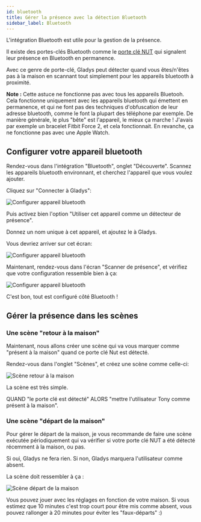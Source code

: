 ```yaml
---
id: bluetooth
title: Gérer la présence avec la détection Bluetooth
sidebar_label: Bluetooth
---
```


L'intégration Bluetooth est utile pour la gestion de la présence.

Il existe des portes-clés Bluetooth comme le [porte clé NUT](https://www.amazon.fr/NUT-%C3%89crou-Mini-Bluetooth-Tracker/dp/B01M664D98/ref=sr_1_1?tag=gladproj-21) qui signalent leur présence en Bluetooth en permanence.

Avec ce genre de porte-clé, Gladys peut détecter quand vous êtes/n'êtes pas à la maison en scannant tout simplement pour les appareils bluetooth à proximité.

**Note :** Cette astuce ne fonctionne pas avec tous les appareils Bluetooh. Cela fonctionne uniquement avec les appareils bluetooth qui émettent en permanence, et qui ne font pas des techniques d'obfuscation de leur adresse bluetooth, comme le font la plupart des téléphone par exemple. De manière générale, le plus "bête" est l'appareil, le mieux ça marche ! J'avais par exemple un bracelet Fitbit Force 2, et cela fonctionnait. En revanche, ça ne fonctionne pas avec une Apple Watch.

## Configurer votre appareil bluetooth

Rendez-vous dans l'intégration "Bluetooth", onglet "Découverte". Scannez les appareils bluetooth environnant, et cherchez l'appareil que vous voulez ajouter.

Cliquez sur "Connecter à Gladys":

![Configurer appareil bluetooth](/fr/img/docs/configuration/bluetooth/configurer-appareil-bluetooth.png)

Puis activez bien l'option "Utiliser cet appareil comme un détecteur de présence".

Donnez un nom unique à cet appareil, et ajoutez le à Gladys.

Vous devriez arriver sur cet écran:

![Configurer appareil bluetooth](/fr/img/docs/configuration/bluetooth/liste-bluetooth.png)

Maintenant, rendez-vous dans l'écran "Scanner de présence", et vérifiez que votre configuration ressemble bien à ça:

![Configurer appareil bluetooth](/fr/img/docs/configuration/bluetooth/parametres-bluetooth.png)

C'est bon, tout est configuré côté Bluetooth !

## Gérer la présence dans les scènes

### Une scène "retour à la maison"

Maintenant, nous allons créer une scène qui va vous marquer comme "présent à la maison" quand ce porte clé Nut est détecté.

Rendez-vous dans l'onglet "Scènes", et créez une scène comme celle-ci:

![Scène retour à la maison](/fr/img/docs/configuration/bluetooth/retour-maison-scene.png)

La scène est très simple.

QUAND "le porte clé est détecté" ALORS "mettre l'utilisateur Tony comme présent à la maison".

### Une scène "départ de la maison"

Pour gérer le départ de la maison, je vous recommande de faire une scène exécutée périodiquement qui va vérifier si votre porte clé NUT a été détecté récemment à la maison, ou pas.

Si oui, Gladys ne fera rien. Si non, Gladys marquera l'utilisateur comme absent.

La scène doit ressembler à ça :

![Scène départ de la maison](/fr/img/docs/configuration/bluetooth/depart-maison-scene.png)

Vous pouvez jouer avec les réglages en fonction de votre maison. Si vous estimez que 10 minutes c'est trop court pour être mis comme absent, vous pouvez rallonger à 20 minutes pour éviter les "faux-départs" :)
